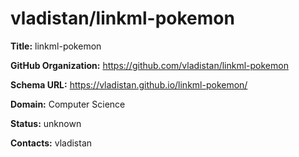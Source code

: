 # vladistan/linkml-pokemon

**Title:** linkml-pokemon



**GitHub Organization:** https://github.com/vladistan/linkml-pokemon

**Schema URL:** https://vladistan.github.io/linkml-pokemon/



**Domain:** Computer Science

**Status:** unknown



**Contacts:** vladistan